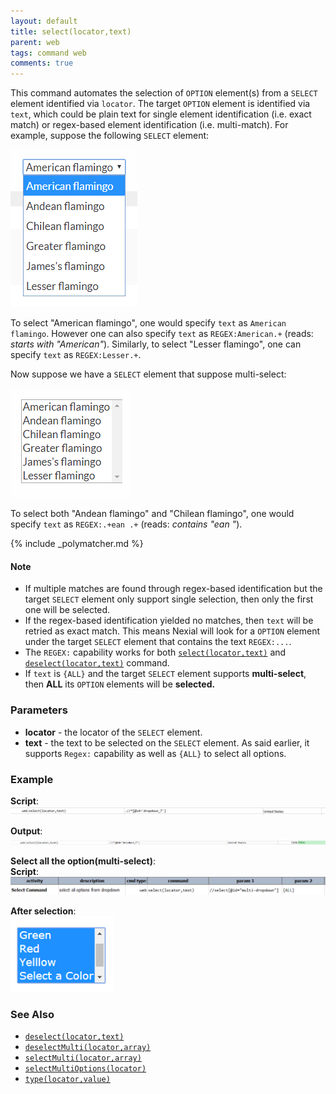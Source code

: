 ```yaml
---
layout: default
title: select(locator,text)
parent: web
tags: command web
comments: true
---
```


This command automates the selection of `OPTION` element(s) from a `SELECT` element identified via `locator`. The
target `OPTION` element is identified via `text`, which could be plain text for single element identification (i.e. 
exact match) or regex-based element identification (i.e. multi-match). For example, suppose the following `SELECT` 
element:

![](image/select_03.png)

To select "American flamingo", one would specify `text` as `American flamingo`. However one can also specify `text` as
`REGEX:American.+` (reads: _starts with "American"_).  Similarly, to select "Lesser flamingo", one can specify `text`
as `REGEX:Lesser.+`.

Now suppose we have a `SELECT` element that suppose multi-select:

![](image/select_04.png)

To select both "Andean flamingo" and "Chilean flamingo", one would specify `text` as `REGEX:.+ean .+` 
(reads: _contains "ean "_).

{% include _polymatcher.md %}

#### Note
- If multiple matches are found through regex-based identification but the target `SELECT` element only support single 
  selection, then only the first one will be selected.
- If the regex-based identification yielded no matches, then `text` will be retried as exact match. This means Nexial
  will look for a `OPTION` element under the target `SELECT` element that contains the text `REGEX:...`.
- The `REGEX:` capability works for both [`select(locator,text)`](select(locator,text)) and 
  [`deselect(locator,text)`](deselect(locator,text)) command.
- If `text` is `{ALL}` and the target `SELECT` element supports **multi-select**, then **ALL** its `OPTION` elements 
  will be **selected.**


### Parameters
- **locator** - the locator of the `SELECT` element.
- **text** - the text to be selected on the `SELECT` element. As said earlier, it supports `Regex:` capability 
            as well as `{ALL}` to select all options.


### Example
**Script**:<br/>
![](image/select_01.png)

**Output**:<br/>
![](image/select_02.png)

**Select all the option(multi-select)**:<br/>
**Script**:<br/>
![](image/select_05.png)

**After selection**:<br/>
![](image/select_06.png)


### See Also
- [`deselect(locator,text)`](deselect(locator,text))
- [`deselectMulti(locator,array)`](deselectMulti(locator,array))
- [`selectMulti(locator,array)`](selectMulti(locator,array))
- [`selectMultiOptions(locator)`](selectMultiOptions(locator))
- [`type(locator,value)`](type(locator,value))
